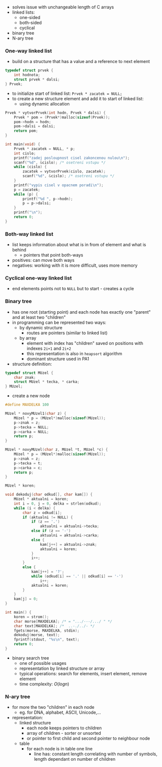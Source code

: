 - solves issue with unchangeable length of C arrays
- linked lists:
	- one-sided
	- both-sided
	- cyclical
- binary tree
- N-ary tree

### One-way linked list
- build on a structure that has a value and a reference to next element
```c
typedef struct prvek {
	int hodnota;
	struct prvek * dalsi;
} Prvek;
```
- to initialize start of linked list: `Prvek * zacatek = NULL;`
- to create a new structure element and add it to start of linked list:
	- using dynamic allocation
```c
Prvek * vytvorPrvek(int hodn, Prvek * dalsi) {
	Prvek * pom = (Prvek*)malloc(sizeof(Prvek));
	pom->hodn = hodn;
	pom->dalsi = dalsi;
	return pom;
}

int main(void) {
	Prvek * zacatek = NULL, * p;
	int cislo;
	printf("zadej posloupnost cisel zakoncenou nulou\n");
	scanf("%d", &cislo); /* osetreni vstupu */
	while (cislo) {
		zacatek = vytvorPrvek(cislo, zacatek);
		scanf("%d", &cislo); /* osetreni vstupu */
	}
	printf("vypis cisel v opacnem poradi\n");
	p = zacatek;
	while (p) {
		printf("%d ", p->hodn);
		p = p->dalsi;
	}
	printf("\n");
	return 0;
}
```

### Both-way linked list
- list keeps information about what is in from of element and what is behind
	- = pointers that point both-ways 
- positives: can move both ways
- negatives: working with it is more difficult, uses more memory

### Cyclical one-way linked list
- end elements points not to `NULL` but to start - creates a cycle

### Binary tree
- has one root (starting point) and each node has exactly one "parent" and at least two "children"
- in programming can be represented two ways:
	- by dynamic structure
		- routes are pointers (similar to linked list)
	- by array
		- element with index has "children" saved on positions with indexes `2i+1` and `2i+2`
		- this representation is also in `heapsort` algorithm
		- dominant structure used in PA1
- structure definition:
```c
typedef struct MUzel {
	char znak;
	struct MUzel * tecka, * carka;
} MUzel;
```
- create a new node
```c
#define MAXDELKA 100

MUzel * novyMUzel1(char z) {
	MUzel * p = (MUzel*)malloc(sizeof(MUzel));
	p->znak = z;
	p->tecka = NULL;
	p->carka = NULL;
	return p;
}

MUzel * novyMUzel(char z, MUzel *t, MUzel *c) {
	MUzel * p = (MUzel*)malloc(sizeof(MUzel));
	p->znak = z;
	p->tecka = t;
	p->carka = c;
	return p;
}

MUzel * koren;

void dekoduj(char odkud[], char kam[]) {
	MUzel * aktualni = koren;
	int i = 0, j = 0, delka = strlen(odkud);
	while (i < delka) {
		char z = odkud[i];
		if (aktualni != NULL) {
			if (z == '.')
				aktualni = aktualni->tecka;
			else if (z == '-')
				aktualni = aktualni->carka;
			else {
				kam[j++] = aktualni->znak;
				aktualni = koren;
			}
			i++;
		}
		else {
			kam[j++] = '?';
			while (odkud[i] == '.' || odkud[i] == '-')
				i++;
			aktualni = koren;
		}
	}
	kam[j] = 0;
}

int main() {
	koren = strom();
	char morse[MAXDELKA]; /* = ".../---/.../ " */
	char text[MAXDELKA]; /*  ..-./../- */
	fgets(morse, MAXDELKA, stdin);
	dekoduj(morse, text);
	fprintf(stdout, "%s\n", text);
	return 0;
}
```
- binary search tree
	- one of possible usages
	- representation by linked structure or array
	- typical operations: search for elements, insert element, remove element
	- time complexity: $O(logn)$

### N-ary tree 
- for more the two "children" in each node
	- eg. for DNA, alphabet, ASCII, Unicode,...
- representation:
	- linked structure
		- each node keeps pointers to children
		- array of children - sorter or unsorted
		- or pointer to first child and second pointer to neighbour node
	- table
		- for each node is in table one line
			- line has: constant length correlating with number of symbols, length dependant on number of children